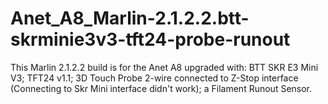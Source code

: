 # Anet_A8_Marlin-2.1.2.2.btt-skrminie3v3-tft24-probe-runout

This Marlin 2.1.2.2 build is for the Anet A8 upgraded with: BTT SKR E3 Mini V3; TFT24 v1.1; 3D Touch Probe 2-wire connected to Z-Stop interface (Connecting to Skr Mini interface didn't work); a Filament Runout Sensor.

